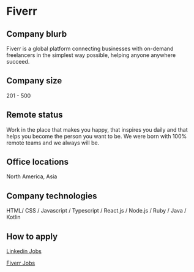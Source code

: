 # Fiverr

## Company blurb

Fiverr is a global platform connecting businesses with on-demand freelancers in the simplest way possible, helping anyone anywhere succeed.

## Company size

201 - 500

## Remote status

Work in the place that makes you happy, that inspires you daily and that helps you become the person you want to be. We were born with 100% 
remote teams and we always will be.

## Office locations

North America, Asia

## Company technologies

 HTML/ CSS / Javascript / Typescript / React.js / Node.js / Ruby / Java / Kotlin

## How to apply

[Linkedin Jobs](https://www.linkedin.com/company/fiverr-com/jobs/)

[Fiverr Jobs](https://coodesh.com/vagas)
